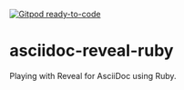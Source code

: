 [![Gitpod ready-to-code](https://img.shields.io/badge/Gitpod-ready--to--code-blue?logo=gitpod)](https://gitpod.io/#https://github.com/mpb27/asciidoc-reveal-ruby)

# asciidoc-reveal-ruby
Playing with Reveal for AsciiDoc using Ruby.
